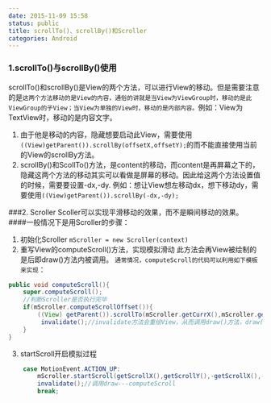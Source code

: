 ```yaml
---
date: 2015-11-09 15:58
status: public
title: scrollTo()、scrollBy()和Scroller
categories: Android
---
```


### 1.scrollTo()与scrollBy()使用
scrollTo()和scrollBy()是View的两个方法，可以进行View的移动。但是需要注意的是`这两个方法移动的是View的内容，通俗的讲就是当View为ViewGroup时，移动的是此ViewGroup的子View；当View为单独的View时，移动的是内部内容。`例如：View为TextView时，移动的是内容文字。
1. 由于他是移动的内容，隐藏想要启动此View，需要使用`((View)getParent()).scrollBy(offsetX,offsetY);`的而不能直接使用当前的View的scrollBy方法。
2. scrollBy()和ScollTo()方法，是content的移动，而content是再屏幕之下的，隐藏这两个方法的移动其实可以看做是屏幕的移动。因此给这两个方法设置值的时候，需要要设置-dx,-dy.
例如：想让View想左移动dx，想下移动dy，需要使用`((View)getParent()).scrollBy(-dx,-dy);`

###2. Scroller
Scoller可以实现平滑移动的效果，而不是瞬间移动的效果。
####一般情况下是用Scroller的步骤：
1. 初始化Scroller
`mScroller = new Scroller(context)`
2. 重写View的computeScroll()方法，实现模拟滑动
此方法会再View被绘制的是后即draw()方法内被调用。
`通常情况，computeScroll的代码可以利用如下模板来实现`：
```java
public void computeScroll(){
    super.computeScroll();
    //判断Scroller是否执行完毕
    if(mScroller.computeScrollOffset()){
        ((View) getParent()).scrollTo(mScroller.getCurrX(),mScroller.getCurrY());
         invalidate();//invalidate方法会重绘View，从而调用draw()方法，draw()放再调用computreScroll()方法
    }
}
```
3. startScroll开启模拟过程
``` java
    case MotionEvent.ACTION_UP:
        mScroller.startScroll(getScrollX(),getScrollY(),-getScrollX(),-getScrollY());
        invalidate();//调用draw---computeScroll
        break;    
```
